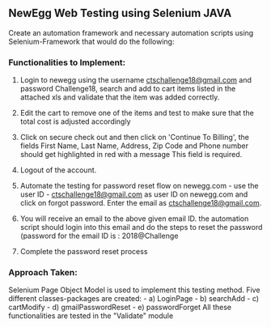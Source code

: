 ## NewEgg Web Testing using Selenium JAVA

Create an automation framework and necessary automation scripts using Selenium-Framework that would do the following:

### Functionalities to Implement:

1) Login to newegg using the username ctschallenge18@gmail.com and password Challenge18, search and add to cart items listed in the attached xls and validate that the item was added correctly.

2) Edit the cart to remove one of the items and test to make sure that the total cost is adjusted accordingly

3) Click on secure check out and then click on 'Continue To Billing', the fields First Name, Last Name, Address, Zip Code and Phone number should get highlighted in red with a message This field is required.

4) Logout of the account.

5) Automate the testing for password reset flow on newegg.com - use the user ID - ctschallenge18@gmail.com as user ID on newegg.com and click on forgot password. Enter the email as ctschallenge18@gmail.com.

6) You will receive an email to the above given email ID. the automation script should login into this email and do the steps to reset the password 
(password for the email ID is : 2018@Challenge

7) Complete the password reset process

### Approach Taken:

Selenium Page Object Model is used to implement this testing method. Five different classes-packages are created:
    - a) LoginPage
    - b) searchAdd
    - c) cartModify
    - d) gmailPasswordReset
    - e) passwordForget
 All these functionalities are tested in the "Validate" module
